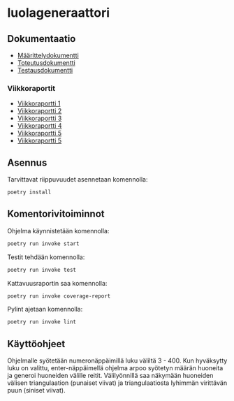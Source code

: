 # luolageneraattori

## Dokumentaatio

- [Määrittelydokumentti](https://github.com/Nuutti20K/luolageneraattori/blob/master/dokumentaatio/maarittelydokumentti.md)
- [Toteutusdokumentti](https://github.com/Nuutti20K/luolageneraattori/blob/master/dokumentaatio/toteutusdokumentti.md)
- [Testausdokumentti](https://github.com/Nuutti20K/luolageneraattori/blob/master/dokumentaatio/testausdokumentti.md)

### Viikkoraportit

- [Viikkoraportti 1](https://github.com/Nuutti20K/luolageneraattori/blob/master/dokumentaatio/viikkoraportit/viikkoraportti1.md)
- [Viikkoraportti 2](https://github.com/Nuutti20K/luolageneraattori/blob/master/dokumentaatio/viikkoraportit/viikkoraportti2.md)
- [Viikkoraportti 3](https://github.com/Nuutti20K/luolageneraattori/blob/master/dokumentaatio/viikkoraportit/viikkoraportti3.md)
- [Viikkoraportti 4](https://github.com/Nuutti20K/luolageneraattori/blob/master/dokumentaatio/viikkoraportit/viikkoraportti4.md)
- [Viikkoraportti 5](https://github.com/Nuutti20K/luolageneraattori/blob/master/dokumentaatio/viikkoraportit/viikkoraportti5.md)
- [Viikkoraportti 5](https://github.com/Nuutti20K/luolageneraattori/blob/master/dokumentaatio/viikkoraportit/viikkoraportti6.md)

## Asennus
Tarvittavat riippuvuudet asennetaan komennolla:
```bash
poetry install
```
## Komentorivitoiminnot
Ohjelma käynnistetään komennolla:
```bash
poetry run invoke start
```
Testit tehdään komennolla: 
```bash
poetry run invoke test
```
Kattavuusraportin saa komennolla: 
```bash
poetry run invoke coverage-report
```
Pylint ajetaan komennolla:
```bash
poetry run invoke lint
```

## Käyttöohjeet
Ohjelmalle syötetään numeronäppäimillä luku väliltä 3 - 400. Kun hyväksytty luku on valittu, enter-näppäimellä ohjelma arpoo syötetyn määrän huoneita ja generoi huoneiden välille reitit. Välilyönnillä saa näkymään huoneiden välisen triangulaation (punaiset viivat) ja triangulaatiosta lyhimmän virittävän puun (siniset viivat).